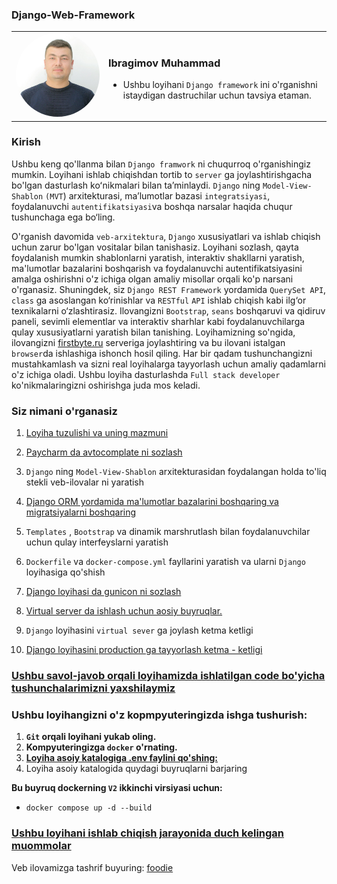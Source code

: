 <link rel="stylesheet" href="https://cdnjs.cloudflare.com/ajax/libs/font-awesome/6.0.0-beta3/css/all.min.css">



### Django-Web-Framework
<table>
  <tr>
    <td><img src="static/images/my_image.jpg" style="border-radius: 50%;" alt="Rasm" width="300"/></td>
    <td>
      <h3>Ibragimov Muhammad</h3>
       <ul>
         <li>Ushbu loyihani  <code>Django framework</code> ini  o'rganishni istaydigan  dastruchilar uchun tavsiya etaman.</li>
      </ul> 
    </td>
  </tr>
</table>

### **Kirish**

Ushbu keng qo'llanma bilan  `Django framwork` ni chuqurroq o'rganishingiz mumkin. Loyihani ishlab chiqishdan  tortib to
`server` ga joylashtirishgacha bo'lgan dasturlash koʻnikmalari bilan  taʼminlaydi.
`Django` ning `Model-View-Shablon` `(MVT`) arxitekturasi, ma’lumotlar bazasi `integratsiyasi`, foydalanuvchi
`autentifikatsiyasi`va boshqa narsalar haqida chuqur tushunchaga ega bo‘ling.

O'rganish davomida `veb-arxitektura`, `Django` xususiyatlari va ishlab chiqish uchun zarur bo'lgan vositalar bilan
tanishasiz. Loyihani sozlash, qayta foydalanish mumkin shablonlarni yaratish, interaktiv shakllarni yaratish, ma'lumotlar
bazalarini boshqarish va foydalanuvchi autentifikatsiyasini amalga oshirishni o'z ichiga olgan amaliy misollar orqali
ko'p narsani o'rganasiz. Shuningdek, siz `Django REST Framework` yordamida `QuerySet API`, `class` ga asoslangan
ko‘rinishlar va `RESTful` `API`
ishlab chiqish kabi ilg‘or texnikalarni o‘zlashtirasiz. Ilovangizni `Bootstrap`, `seans`
boshqaruvi va qidiruv paneli, sevimli elementlar va interaktiv sharhlar kabi foydalanuvchilarga qulay xususiyatlarni
yaratish bilan tanishing. Loyihamizning so'ngida, ilovangizni [firstbyte.ru](https://firstbyte.ru/) serveriga
joylashtiring va bu ilovani istalgan `browser`da ishlashiga ishonch hosil qiling. Har bir qadam tushunchangizni mustahkamlash va sizni real loyihalarga tayyorlash uchun
amaliy qadamlarni o'z ichiga oladi. Ushbu loyiha  dasturlashda `Full stack developer` ko'nikmalaringizni oshirishga  juda mos keladi.

### **Siz nimani o'rganasiz**
1. [Loyiha tuzulishi va uning mazmuni](./project-structure.md)
2. [Paycharm da avtocomplate ni sozlash](./autocomlate.md) 
3. `Django` ning `Model-View-Shablon` arxitekturasidan foydalangan holda to'liq stekli veb-ilovalar ni yaratish
4.  [Django ORM yordamida ma'lumotlar bazalarini boshqaring va migratsiyalarni boshqaring](./orm.md)
5. `Templates` , `Bootstrap` va dinamik marshrutlash bilan foydalanuvchilar uchun qulay interfeyslarni yaratish

6. `Dockerfile` va `docker-compose.yml` fayllarini yaratish va ularni `Django` loyihasiga qo'shish
7. [Django loyihasi da gunicon ni sozlash](./nginx-gunicorn.md)
8. [Virtual server da ishlash uchun aosiy buyruqlar.](./virtual-server.md)
9. `Django` loyihasini `virtual sever` ga joylash ketma ketligi
10. [Django loyihasini production ga tayyorlash ketma - ketligi](./prodoction.md) 


### [Ushbu savol-javob orqali loyihamizda ishlatilgan code bo'yicha tushunchalarimizni yaxshilaymiz](./test.md) 

### Ushbu loyihangizni o'z kopmpyuteringizda ishga tushurish:
1. **`Git` orqali loyihani yukab oling.**
2. **Kompyuteringizga `docker` o'rnating.**
3. **[Loyiha asoiy katalogiga .env faylini qo'shing:](./.envFileExample)**
4. Loyiha asoiy katalogida  quydagi buyruqlarni barjaring

**Bu buyruq dockerning `V2` ikkinchi virsiyasi  uchun:**
   - `docker compose up -d --build`
 
### [Ushbu loyihani ishlab chiqish jarayonida duch kelingan muommolar](./error.md)


Veb ilovamizga tashrif buyuring: [foodie](http://test-uchun.uz:5000/)






















































































































































































